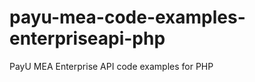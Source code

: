 payu-mea-code-examples-enterpriseapi-php
========================================

PayU MEA Enterprise API code examples for PHP 
